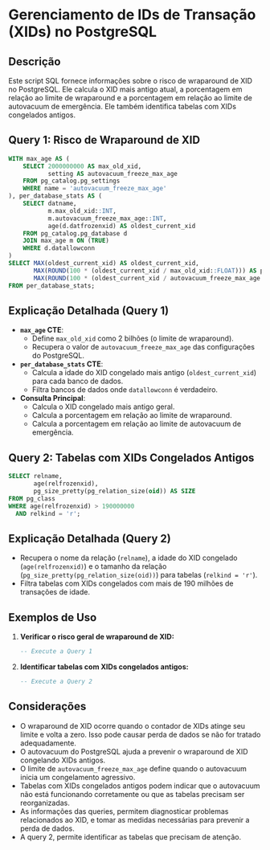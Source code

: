 # Gerenciamento de IDs de Transação (XIDs) no PostgreSQL

## Descrição

Este script SQL fornece informações sobre o risco de wraparound de XID no PostgreSQL. Ele calcula o XID mais antigo atual, a porcentagem em relação ao limite de wraparound e a porcentagem em relação ao limite de autovacuum de emergência. Ele também identifica tabelas com XIDs congelados antigos.

## Query 1: Risco de Wraparound de XID

```sql
WITH max_age AS (
    SELECT 2000000000 AS max_old_xid,
           setting AS autovacuum_freeze_max_age
    FROM pg_catalog.pg_settings
    WHERE name = 'autovacuum_freeze_max_age'
), per_database_stats AS (
    SELECT datname,
           m.max_old_xid::INT,
           m.autovacuum_freeze_max_age::INT,
           age(d.datfrozenxid) AS oldest_current_xid
    FROM pg_catalog.pg_database d
    JOIN max_age m ON (TRUE)
    WHERE d.datallowconn
)
SELECT MAX(oldest_current_xid) AS oldest_current_xid,
       MAX(ROUND(100 * (oldest_current_xid / max_old_xid::FLOAT))) AS percent_towards_wraparound,
       MAX(ROUND(100 * (oldest_current_xid / autovacuum_freeze_max_age::FLOAT))) AS percent_towards_emergency_autovac
FROM per_database_stats;
```

## Explicação Detalhada (Query 1)

* **`max_age` CTE**:
    * Define `max_old_xid` como 2 bilhões (o limite de wraparound).
    * Recupera o valor de `autovacuum_freeze_max_age` das configurações do PostgreSQL.
* **`per_database_stats` CTE**:
    * Calcula a idade do XID congelado mais antigo (`oldest_current_xid`) para cada banco de dados.
    * Filtra bancos de dados onde `datallowconn` é verdadeiro.
* **Consulta Principal**:
    * Calcula o XID congelado mais antigo geral.
    * Calcula a porcentagem em relação ao limite de wraparound.
    * Calcula a porcentagem em relação ao limite de autovacuum de emergência.

## Query 2: Tabelas com XIDs Congelados Antigos

```sql
SELECT relname,
       age(relfrozenxid),
       pg_size_pretty(pg_relation_size(oid)) AS SIZE
FROM pg_class
WHERE age(relfrozenxid) > 190000000
  AND relkind = 'r';
```

## Explicação Detalhada (Query 2)

* Recupera o nome da relação (`relname`), a idade do XID congelado (`age(relfrozenxid)`) e o tamanho da relação (`pg_size_pretty(pg_relation_size(oid))`) para tabelas (`relkind = 'r'`).
* Filtra tabelas com XIDs congelados com mais de 190 milhões de transações de idade.

## Exemplos de Uso

1.  **Verificar o risco geral de wraparound de XID:**

    ```sql
    -- Execute a Query 1
    ```

2.  **Identificar tabelas com XIDs congelados antigos:**

    ```sql
    -- Execute a Query 2
    ```

## Considerações

* O wraparound de XID ocorre quando o contador de XIDs atinge seu limite e volta a zero. Isso pode causar perda de dados se não for tratado adequadamente.
* O autovacuum do PostgreSQL ajuda a prevenir o wraparound de XID congelando XIDs antigos.
* O limite de `autovacuum_freeze_max_age` define quando o autovacuum inicia um congelamento agressivo.
* Tabelas com XIDs congelados antigos podem indicar que o autovacuum não está funcionando corretamente ou que as tabelas precisam ser reorganizadas.
* As informações das queries, permitem diagnosticar problemas relacionados ao XID, e tomar as medidas necessárias para prevenir a perda de dados.
* A query 2, permite identificar as tabelas que precisam de atenção.
